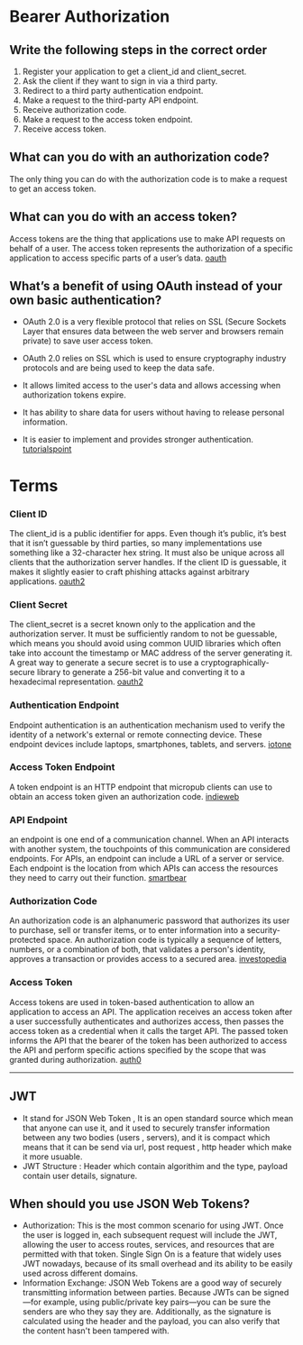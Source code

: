 # Bearer Authorization

## Write the following steps in the correct order
1) Register your application to get a client_id and client_secret.
2) Ask the client if they want to sign in via a third party.
3) Redirect to a third party authentication endpoint.
4) Make a request to the third-party API endpoint.
5) Receive authorization code.
6) Make a request to the access token endpoint.
7) Receive access token.

## What can you do with an authorization code?
The only thing you can do with the authorization code is to make a request to get an access token.
## What can you do with an access token?
Access tokens are the thing that applications use to make API requests on behalf of a user. The access token represents the authorization of a specific application to access specific parts of a user’s data. [oauth](https://www.oauth.com/oauth2-servers/access-tokens/#:~:text=Access%20tokens%20are%20the%20thing,in%20transit%20and%20in%20storage.)
## What’s a benefit of using OAuth instead of your own basic authentication?
* OAuth 2.0 is a very flexible protocol that relies on SSL (Secure Sockets Layer that ensures data between the web server and browsers remain private) to save user access token.

* OAuth 2.0 relies on SSL which is used to ensure cryptography industry protocols and are being used to keep the data safe.

* It allows limited access to the user's data and allows accessing when authorization tokens expire.

* It has ability to share data for users without having to release personal information.

* It is easier to implement and provides stronger authentication. [tutorialspoint](https://www.tutorialspoint.com/oauth2.0/oauth2.0_overview.htm#:~:text=Advantages%20of%20OAuth%202.0&text=It%20allows%20limited%20access%20to,implement%20and%20provides%20stronger%20authentication.)

# Terms
### Client ID
The client_id is a public identifier for apps. Even though it’s public, it’s best that it isn’t guessable by third parties, so many implementations use something like a 32-character hex string. It must also be unique across all clients that the authorization server handles. If the client ID is guessable, it makes it slightly easier to craft phishing attacks against arbitrary applications. [oauth2](https://www.oauth.com/oauth2-servers/client-registration/client-id-secret/)
### Client Secret
The client_secret is a secret known only to the application and the authorization server. It must be sufficiently random to not be guessable, which means you should avoid using common UUID libraries which often take into account the timestamp or MAC address of the server generating it. A great way to generate a secure secret is to use a cryptographically-secure library to generate a 256-bit value and converting it to a hexadecimal representation. [oauth2](https://www.oauth.com/oauth2-servers/client-registration/client-id-secret/)
### Authentication Endpoint
Endpoint authentication is an authentication mechanism used to verify the identity of a network's external or remote connecting device. These endpoint devices include laptops, smartphones, tablets, and servers. [iotone](https://www.iotone.com/term/end-point-authentication/t219#:~:text=Endpoint%20authentication%20is%20an%20authentication,external%20or%20remote%20connecting%20device.&text=This%20method%20ensures%20that%20only,%2C%20smartphones%2C%20tablets%20and%20servers.)
### Access Token Endpoint
A token endpoint is an HTTP endpoint that micropub clients can use to obtain an access token given an authorization code. [indieweb](https://indieweb.org/token-endpoint#:~:text=A%20token%20endpoint%20is%20an,token%20given%20an%20authorization%20code.)
### API Endpoint
an endpoint is one end of a communication channel. When an API interacts with another system, the touchpoints of this communication are considered endpoints. For APIs, an endpoint can include a URL of a server or service. Each endpoint is the location from which APIs can access the resources they need to carry out their function. [smartbear](https://smartbear.com/learn/performance-monitoring/api-endpoints/#:~:text=Simply%20put%2C%20an%20endpoint%20is,of%20a%20server%20or%20service.)
### Authorization Code
An authorization code is an alphanumeric password that authorizes its user to purchase, sell or transfer items, or to enter information into a security-protected space. An authorization code is typically a sequence of letters, numbers, or a combination of both, that validates a person's identity, approves a transaction or provides access to a secured area. [investopedia](https://www.investopedia.com/terms/a/authorization-code.asp#:~:text=An%20authorization%20code%20is%20an,into%20a%20security%2Dprotected%20space.)
### Access Token
Access tokens are used in token-based authentication to allow an application to access an API. The application receives an access token after a user successfully authenticates and authorizes access, then passes the access token as a credential when it calls the target API. The passed token informs the API that the bearer of the token has been authorized to access the API and perform specific actions specified by the scope that was granted during authorization. [auth0](https://auth0.com/docs/tokens/access-tokens)

<hr>




## JWT
* It stand for JSON Web Token , It is an open standard source which mean that anyone can use it, and it used to securely transfer information between any two bodies (users , servers),
and it is compact which means that it can be send via url, post 
request , http header which make it more usuable.
* JWT Structure : Header which contain algorithim and the type, payload contain user details, signature.

## When should you use JSON Web Tokens?
* Authorization: This is the most common scenario for using JWT. Once the user is logged in, each subsequent request will include the JWT, allowing the user to access routes, services, and resources that are permitted with that token. Single Sign On is a feature that widely uses JWT nowadays, because of its small overhead and its ability to be easily used across different domains.
* Information Exchange: JSON Web Tokens are a good way of securely transmitting information between parties. Because JWTs can be signed—for example, using public/private key pairs—you can be sure the senders are who they say they are. Additionally, as the signature is calculated using the header and the payload, you can also verify that the content hasn't been tampered with.